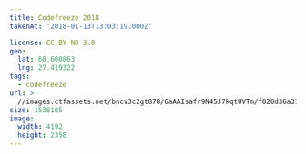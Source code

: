 ```yaml
---
title: Codefreeze 2018
takenAt: '2018-01-13T13:03:19.000Z'

license: CC BY-ND 3.0
geo:
  lat: 68.608863
  lng: 27.419322
tags:
  - codefreeze
url: >-
  //images.ctfassets.net/bncv3c2gt878/6aAAIsafr9N45J7kqtUVTm/f020d36a312b58502cf2c70262a60925/codefreeze-2018_25929264298_o
size: 1538105
image:
  width: 4192
  height: 2358
---
```

